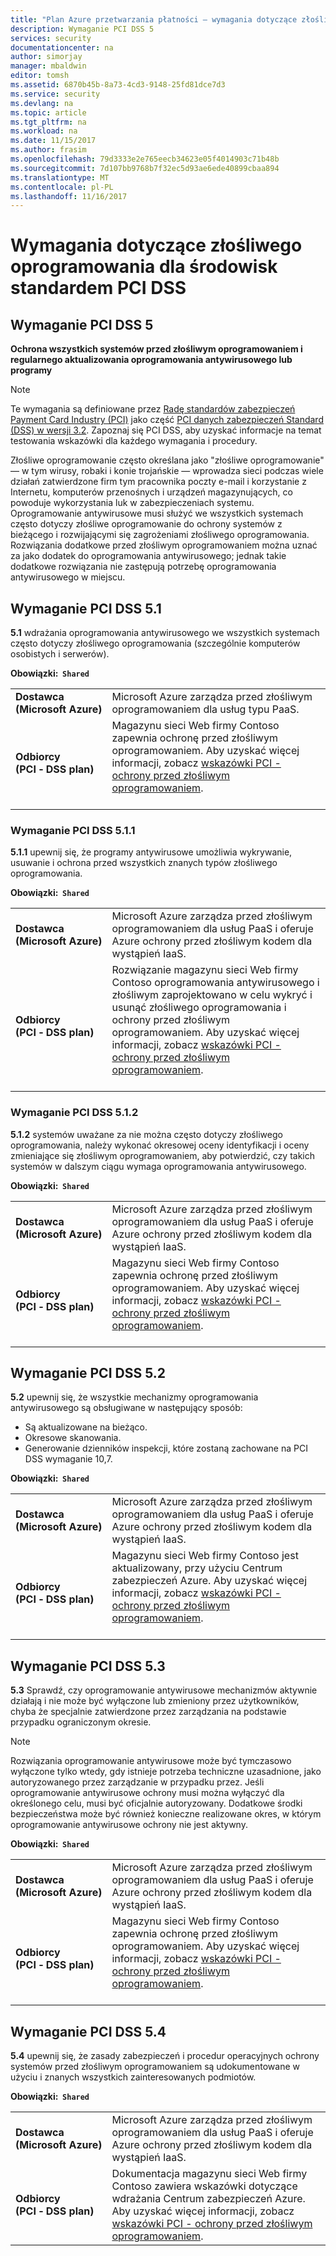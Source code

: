 ```yaml
---
title: "Plan Azure przetwarzania płatności — wymagania dotyczące złośliwego oprogramowania"
description: Wymaganie PCI DSS 5
services: security
documentationcenter: na
author: simorjay
manager: mbaldwin
editor: tomsh
ms.assetid: 6870b45b-8a73-4cd3-9148-25fd81dce7d3
ms.service: security
ms.devlang: na
ms.topic: article
ms.tgt_pltfrm: na
ms.workload: na
ms.date: 11/15/2017
ms.author: frasim
ms.openlocfilehash: 79d3333e2e765eecb34623e05f4014903c71b48b
ms.sourcegitcommit: 7d107bb9768b7f32ec5d93ae6ede40899cbaa894
ms.translationtype: MT
ms.contentlocale: pl-PL
ms.lasthandoff: 11/16/2017
---
```

# <a name="malware-requirements-for-pci-dss-compliant-environments"></a>Wymagania dotyczące złośliwego oprogramowania dla środowisk standardem PCI DSS 
## <a name="pci-dss-requirement-5"></a>Wymaganie PCI DSS 5

**Ochrona wszystkich systemów przed złośliwym oprogramowaniem i regularnego aktualizowania oprogramowania antywirusowego lub programy**  

> [!NOTE]
> Te wymagania są definiowane przez [Radę standardów zabezpieczeń Payment Card Industry (PCI)](https://www.pcisecuritystandards.org/pci_security/) jako część [PCI danych zabezpieczeń Standard (DSS) w wersji 3.2](https://www.pcisecuritystandards.org/document_library?category=pcidss&document=pci_dss). Zapoznaj się PCI DSS, aby uzyskać informacje na temat testowania wskazówki dla każdego wymagania i procedury.

Złośliwe oprogramowanie często określana jako "złośliwe oprogramowanie" — w tym wirusy, robaki i konie trojańskie — wprowadza sieci podczas wiele działań zatwierdzone firm tym pracownika poczty e-mail i korzystanie z Internetu, komputerów przenośnych i urządzeń magazynujących, co powoduje wykorzystania luk w zabezpieczeniach systemu. Oprogramowanie antywirusowe musi służyć we wszystkich systemach często dotyczy złośliwe oprogramowanie do ochrony systemów z bieżącego i rozwijającymi się zagrożeniami złośliwego oprogramowania. Rozwiązania dodatkowe przed złośliwym oprogramowaniem można uznać za jako dodatek do oprogramowania antywirusowego; jednak takie dodatkowe rozwiązania nie zastępują potrzebę oprogramowania antywirusowego w miejscu.

## <a name="pci-dss-requirement-51"></a>Wymaganie PCI DSS 5.1

**5.1** wdrażania oprogramowania antywirusowego we wszystkich systemach często dotyczy złośliwego oprogramowania (szczególnie komputerów osobistych i serwerów).

**Obowiązki:&nbsp;&nbsp;`Shared`**

|||
|---|---|
| **Dostawca<br />(Microsoft&nbsp;Azure)** | Microsoft Azure zarządza przed złośliwym oprogramowaniem dla usług typu PaaS. |
| **Odbiorcy<br />(PCI &#8209; DSS&nbsp;plan)** | Magazynu sieci Web firmy Contoso zapewnia ochronę przed złośliwym oprogramowaniem. Aby uzyskać więcej informacji, zobacz [wskazówki PCI - ochrony przed złośliwym oprogramowaniem](payment-processing-blueprint.md#security-and-malware-protection).<br /><br />|



### <a name="pci-dss-requirement-511"></a>Wymaganie PCI DSS 5.1.1

**5.1.1** upewnij się, że programy antywirusowe umożliwia wykrywanie, usuwanie i ochrona przed wszystkich znanych typów złośliwego oprogramowania.

**Obowiązki:&nbsp;&nbsp;`Shared`**

|||
|---|---|
| **Dostawca<br />(Microsoft&nbsp;Azure)** | Microsoft Azure zarządza przed złośliwym oprogramowaniem dla usług PaaS i oferuje Azure ochrony przed złośliwym kodem dla wystąpień IaaS. |
| **Odbiorcy<br />(PCI &#8209; DSS&nbsp;plan)** | Rozwiązanie magazynu sieci Web firmy Contoso oprogramowania antywirusowego i złośliwym zaprojektowano w celu wykryć i usunąć złośliwego oprogramowania i ochrony przed złośliwym oprogramowaniem. Aby uzyskać więcej informacji, zobacz [wskazówki PCI - ochrony przed złośliwym oprogramowaniem](payment-processing-blueprint.md#security-and-malware-protection).<br /><br />|



### <a name="pci-dss-requirement-512"></a>Wymaganie PCI DSS 5.1.2

**5.1.2** systemów uważane za nie można często dotyczy złośliwego oprogramowania, należy wykonać okresowej oceny identyfikacji i oceny zmieniające się złośliwym oprogramowaniem, aby potwierdzić, czy takich systemów w dalszym ciągu wymaga oprogramowania antywirusowego.

**Obowiązki:&nbsp;&nbsp;`Shared`**

|||
|---|---|
| **Dostawca<br />(Microsoft&nbsp;Azure)** | Microsoft Azure zarządza przed złośliwym oprogramowaniem dla usług PaaS i oferuje Azure ochrony przed złośliwym kodem dla wystąpień IaaS. |
| **Odbiorcy<br />(PCI &#8209; DSS&nbsp;plan)** | Magazynu sieci Web firmy Contoso zapewnia ochronę przed złośliwym oprogramowaniem. Aby uzyskać więcej informacji, zobacz [wskazówki PCI - ochrony przed złośliwym oprogramowaniem](payment-processing-blueprint.md#security-and-malware-protection).<br /><br />|



## <a name="pci-dss-requirement-52"></a>Wymaganie PCI DSS 5.2

**5.2** upewnij się, że wszystkie mechanizmy oprogramowania antywirusowego są obsługiwane w następujący sposób:
- Są aktualizowane na bieżąco.
- Okresowe skanowania.
- Generowanie dzienników inspekcji, które zostaną zachowane na PCI DSS wymaganie 10,7.

**Obowiązki:&nbsp;&nbsp;`Shared`**

|||
|---|---|
| **Dostawca<br />(Microsoft&nbsp;Azure)** | Microsoft Azure zarządza przed złośliwym oprogramowaniem dla usług PaaS i oferuje Azure ochrony przed złośliwym kodem dla wystąpień IaaS. |
| **Odbiorcy<br />(PCI &#8209; DSS&nbsp;plan)** | Magazynu sieci Web firmy Contoso jest aktualizowany, przy użyciu Centrum zabezpieczeń Azure. Aby uzyskać więcej informacji, zobacz [wskazówki PCI - ochrony przed złośliwym oprogramowaniem](payment-processing-blueprint.md#security-and-malware-protection).<br /><br />|



## <a name="pci-dss-requirement-53"></a>Wymaganie PCI DSS 5.3

**5.3** Sprawdź, czy oprogramowanie antywirusowe mechanizmów aktywnie działają i nie może być wyłączone lub zmieniony przez użytkowników, chyba że specjalnie zatwierdzone przez zarządzania na podstawie przypadku ograniczonym okresie. 

> [!NOTE]
> Rozwiązania oprogramowanie antywirusowe może być tymczasowo wyłączone tylko wtedy, gdy istnieje potrzeba techniczne uzasadnione, jako autoryzowanego przez zarządzanie w przypadku przez. Jeśli oprogramowanie antywirusowe ochrony musi można wyłączyć dla określonego celu, musi być oficjalnie autoryzowany. Dodatkowe środki bezpieczeństwa może być również konieczne realizowane okres, w którym oprogramowanie antywirusowe ochrony nie jest aktywny.

**Obowiązki:&nbsp;&nbsp;`Shared`**

|||
|---|---|
| **Dostawca<br />(Microsoft&nbsp;Azure)** | Microsoft Azure zarządza przed złośliwym oprogramowaniem dla usług PaaS i oferuje Azure ochrony przed złośliwym kodem dla wystąpień IaaS. |
| **Odbiorcy<br />(PCI &#8209; DSS&nbsp;plan)** | Magazynu sieci Web firmy Contoso zapewnia ochronę przed złośliwym oprogramowaniem. Aby uzyskać więcej informacji, zobacz [wskazówki PCI - ochrony przed złośliwym oprogramowaniem](payment-processing-blueprint.md#security-and-malware-protection).<br /><br />|



## <a name="pci-dss-requirement-54"></a>Wymaganie PCI DSS 5.4

**5.4** upewnij się, że zasady zabezpieczeń i procedur operacyjnych ochrony systemów przed złośliwym oprogramowaniem są udokumentowane w użyciu i znanych wszystkich zainteresowanych podmiotów.

**Obowiązki:&nbsp;&nbsp;`Shared`**

|||
|---|---|
| **Dostawca<br />(Microsoft&nbsp;Azure)** | Microsoft Azure zarządza przed złośliwym oprogramowaniem dla usług PaaS i oferuje Azure ochrony przed złośliwym kodem dla wystąpień IaaS. |
| **Odbiorcy<br />(PCI &#8209; DSS&nbsp;plan)** | Dokumentacja magazynu sieci Web firmy Contoso zawiera wskazówki dotyczące wdrażania Centrum zabezpieczeń Azure. Aby uzyskać więcej informacji, zobacz [wskazówki PCI - ochrony przed złośliwym oprogramowaniem](payment-processing-blueprint.md#security-and-malware-protection).|




